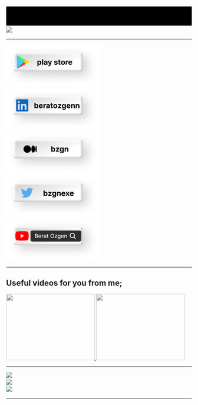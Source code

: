 ![](https://github.com/bzgnexe/bzgnexe/blob/90ca00d0e24d31c8430f1cb9ae2661b628eb398f/brt.gif)
![](https://github.com/bzgnexe/bozmaschine/blob/51a67a825976b7c58132094c81fc0557c51caf24/Github%20Cover.png)

---

[![](https://github.com/bzgnexe/bzgnexe/blob/fc687e6fab29f7ba340a89572b52b6787e7e7a93/ps.png)](https://play.google.com/store/apps/dev?id=8542067479338567572)
[![](https://github.com/bzgnexe/bzgnexe/blob/f54d316ed059726441481c1ed0eb74b6d3289474/ln.png)](https://linkedin.com/in/beratozgenn)
[![](https://github.com/bzgnexe/bzgnexe/blob/f54d316ed059726441481c1ed0eb74b6d3289474/md.png)](https://medium.com/@bzgn)
[![](https://github.com/bzgnexe/bzgnexe/blob/f54d316ed059726441481c1ed0eb74b6d3289474/tw.png)](https://twitter.com/bzgnexe)
[![](https://github.com/bzgnexe/bzgnexe/blob/f54d316ed059726441481c1ed0eb74b6d3289474/yt.png)](https://www.youtube.com/channel/UCrVoU4JFjksPxqLh3kxXydw)



---

## Useful videos for you from me;
<a href= "https://www.youtube.com/watch?v=xHDZEiyW3qI" target=_blank> <img src="http://img.youtube.com/vi/xHDZEiyW3qI/0.jpg" width="240" height="180">
 <a href= "https://www.youtube.com/Q-ppw39uBJo)" target=_blank> <img src="http://img.youtube.com/vi/Q-ppw39uBJo/0.jpg" width="240" height="180">
  
  ---
  
![](https://github-readme-stats.vercel.app/api?username=bzgnexe&theme=dark&hide_border=false&include_all_commits=false&count_private=false)<br/>
![](https://github-readme-streak-stats.herokuapp.com/?user=bzgnexe&theme=dark&hide_border=false)<br/>
![](https://github-readme-stats.vercel.app/api/top-langs/?username=bzgnexe&theme=dark&hide_border=false&include_all_commits=false&count_private=false&layout=compact)

---


